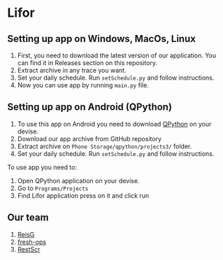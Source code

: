 # Lifor

## Setting up app on Windows, MacOs, Linux
1. First, you need to download the latest version of our application. You can find it in Releases section on this repository.
2. Extract archive in any trace you want.
3. Set your daily schedule. Run `setSchedule.py` and follow instructions.
4. Now you can use app by running `main.py` file.

## Setting up app on Android (QPython)
1. To use this app on Android you need to download [QPython](https://github.com/qpython-android/qpython/releases/tag/3.0.1) on your devise. <!-- There must be a link to Google Play Store but I couldn't reach it -->
2. Download our app archive from GitHub repository
3. Extract archive on `Phone Storage/qpython/projects3/` folder.
4. Set your daily schedule. Run `setSchedule.py` and follow instructions.

To use app you need to:
1. Open QPython application on your devise.
2. Go to `Programs/Projects`
3. Find Lifor application press on it and click run

## Our team
1. [ReisG](https://github.com/ReisG)
2. [fresh-ops](https://github.com/fresh-ops)
3. [RestScr](https://github.com/RestScr)
